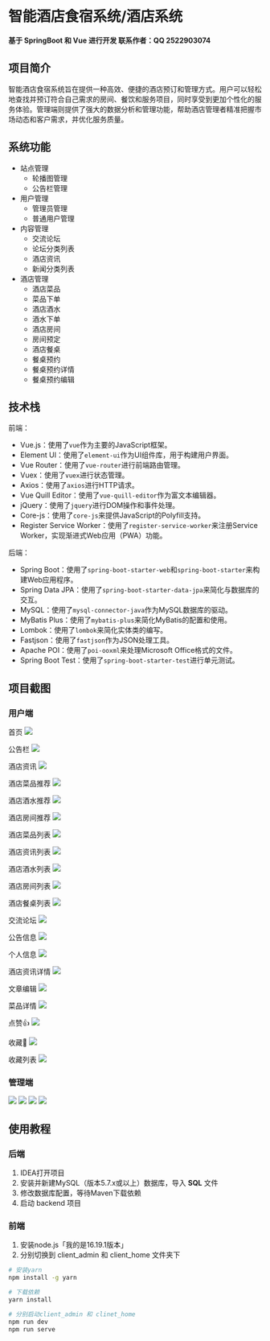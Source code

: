 # 智能酒店食宿系统/酒店系统
**基于 SpringBoot 和 Vue 进行开发
联系作者：QQ 2522903074**

## 项目简介
​	智能酒店食宿系统旨在提供一种高效、便捷的酒店预订和管理方式。用户可以轻松地查找并预订符合自己需求的房间、餐饮和服务项目，同时享受到更加个性化的服务体验。管理端则提供了强大的数据分析和管理功能，帮助酒店管理者精准把握市场动态和客户需求，并优化服务质量。
## 系统功能
- 站点管理
  - 轮播图管理
  - 公告栏管理
- 用户管理
  - 管理员管理
  - 普通用户管理
- 内容管理
  - 交流论坛
  - 论坛分类列表
  - 酒店资讯
  - 新闻分类列表
- 酒店管理
  - 酒店菜品
  - 菜品下单
  - 酒店酒水
  - 酒水下单
  - 酒店房间
  - 房间预定
  - 酒店餐桌
  - 餐桌预约
  - 餐桌预约详情
  - 餐桌预约编辑

## 技术栈

前端：

- Vue.js：使用了`vue`作为主要的JavaScript框架。
- Element UI：使用了`element-ui`作为UI组件库，用于构建用户界面。
- Vue Router：使用了`vue-router`进行前端路由管理。
- Vuex：使用了`vuex`进行状态管理。
- Axios：使用了`axios`进行HTTP请求。
- Vue Quill Editor：使用了`vue-quill-editor`作为富文本编辑器。
- jQuery：使用了`jquery`进行DOM操作和事件处理。
- Core-js：使用了`core-js`来提供JavaScript的Polyfill支持。
- Register Service Worker：使用了`register-service-worker`来注册Service Worker，实现渐进式Web应用（PWA）功能。

后端：

- Spring Boot：使用了`spring-boot-starter-web`和`spring-boot-starter`来构建Web应用程序。
- Spring Data JPA：使用了`spring-boot-starter-data-jpa`来简化与数据库的交互。
- MySQL：使用了`mysql-connector-java`作为MySQL数据库的驱动。
- MyBatis Plus：使用了`mybatis-plus`来简化MyBatis的配置和使用。
- Lombok：使用了`lombok`来简化实体类的编写。
- Fastjson：使用了`fastjson`作为JSON处理工具。
- Apache POI：使用了`poi-ooxml`来处理Microsoft Office格式的文件。
- Spring Boot Test：使用了`spring-boot-starter-test`进行单元测试。

## 项目截图

### 用户端
首页
![](pic/1.jpg)

公告栏
![](pic/2.jpg)

酒店资讯
![](pic/3.jpg)

酒店菜品推荐
![](pic/4.jpg)

酒店酒水推荐
![](pic/5.jpg)

酒店房间推荐
![](pic/6.jpg)

酒店菜品列表
![](pic/7.jpg)

酒店资讯列表
![](pic/8.jpg)

酒店酒水列表
![](pic/9.jpg)

酒店房间列表
![](pic/12.jpg)

酒店餐桌列表
![](pic/13.jpg)

交流论坛
![](pic/10.jpg)

公告信息
![](pic/11.jpg)

个人信息
![](pic/14.jpg)

酒店资讯详情
![](pic/15.jpg)

文章编辑
![](pic/16.jpg)

菜品详情
![](pic/17.jpg)

点赞👍
![](pic/18.jpg)

收藏🌟
![](pic/19.jpg)

收藏列表
![](pic/20.jpg)

### 管理端
![](pic/21.jpg)
![](pic/22.jpg)
![](pic/23.jpg)
![](pic/24.jpg)


## 使用教程
### 后端

1. IDEA打开项目
2. 安装并新建MySQL（版本5.7.x或以上）数据库，导入 **SQL** 文件
3. 修改数据库配置，等待Maven下载依赖
4. 启动 backend 项目

### 前端

1. 安装node.js「我的是16.19.1版本」
2. 分别切换到 client_admin 和 client_home 文件夹下

```bash
# 安装yarn
npm install -g yarn

# 下载依赖
yarn install

# 分别启动client_admin 和 clinet_home
npm run dev
npm run serve
```